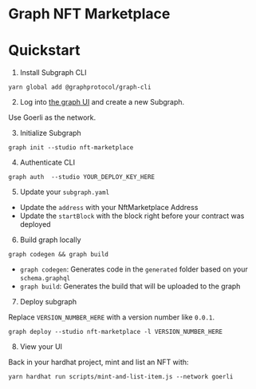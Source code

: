 # Graph NFT Marketplace

# Quickstart

1. Install Subgraph CLI

```
yarn global add @graphprotocol/graph-cli
```

2. Log into [the graph UI](https://thegraph.com/studio/subgraph) and create a new Subgraph.

Use Goerli as the network.

3. Initialize Subgraph

```
graph init --studio nft-marketplace
```

4. Authenticate CLI

```
graph auth  --studio YOUR_DEPLOY_KEY_HERE
```

5. Update your `subgraph.yaml`

- Update the `address` with your NftMarketplace Address
- Update the `startBlock` with the block right before your contract was deployed

6. Build graph locally

```
graph codegen && graph build
```

- `graph codegen`: Generates code in the `generated` folder based on your `schema.graphql`
- `graph build`: Generates the build that will be uploaded to the graph

7. Deploy subgraph

Replace `VERSION_NUMBER_HERE` with a version number like `0.0.1`.

```
graph deploy --studio nft-marketplace -l VERSION_NUMBER_HERE
```

8. View your UI

Back in your hardhat project, mint and list an NFT with:

```
yarn hardhat run scripts/mint-and-list-item.js --network goerli
```

